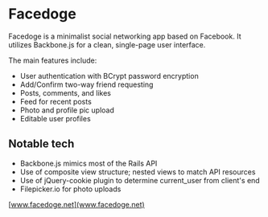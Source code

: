 # Facedoge

Facedoge is a minimalist social networking app based on Facebook.  It utilizes Backbone.js for a clean, single-page user interface.

The main features include:

* User authentication with BCrypt password encryption
* Add/Confirm two-way friend requesting
* Posts, comments, and likes
* Feed for recent posts
* Photo and profile pic upload
* Editable user profiles 

## Notable tech

* Backbone.js mimics most of the Rails API
* Use of composite view structure; nested views to match API resources
* Use of jQuery-cookie plugin to determine current_user from client's end
* Filepicker.io for photo uploads

[www.facedoge.net](www.facedoge.net)

